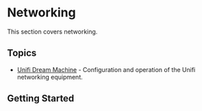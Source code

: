 # Networking

This section covers networking.

## Topics

- [Unifi Dream Machine](unifi/) - Configuration and operation of the Unifi networking equipment.

## Getting Started
